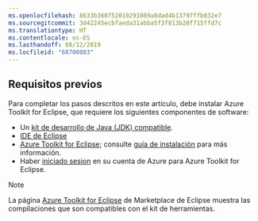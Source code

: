 ```yaml
---
ms.openlocfilehash: 8633b360752010291089a8dad4b13797ffb032e7
ms.sourcegitcommit: 3d42245ecbfaeda31abba5f3f813b28f715ffd7c
ms.translationtype: HT
ms.contentlocale: es-ES
ms.lasthandoff: 08/12/2019
ms.locfileid: "68700803"
---
```

## <a name="prerequisites"></a>Requisitos previos

Para completar los pasos descritos en este artículo, debe instalar Azure Toolkit for Eclipse, que requiere los siguientes componentes de software:

* Un [kit de desarrollo de Java (JDK) compatible](https://aka.ms/azure-jdks).
* [IDE de Eclipse](http://www.eclipse.org/downloads/)
* [Azure Toolkit for Eclipse](https://marketplace.eclipse.org/content/azure-toolkit-eclipse); consulte [guía de instalación](../eclipse/azure-toolkit-for-eclipse-installation.md) para más información.
* Haber [iniciado sesion](../eclipse/azure-toolkit-for-eclipse-sign-in-instructions.md) en su cuenta de Azure para Azure Toolkit for Eclipse.

> [!NOTE]
> 
> La página [Azure Toolkit for Eclipse](http://marketplace.eclipse.org/content/azure-toolkit-eclipse) de Marketplace de Eclipse muestra las compilaciones que son compatibles con el kit de herramientas.
> 

<!--
> [!IMPORTANT]
> 
> If you are using the Azure Toolkit for Eclipse on Windows, the toolkit requires installing the Azure SDK 2.9.6 or later in order to use the Azure emulator. You have two options for installing the Azure SDK:
> 
> * You can download and install the Azure SDK by using the [Web Platform Installer (WebPI)](http://go.microsoft.com/fwlink/?LinkID=252838).
> * If you do not have the Azure SDK installed when you create your first Azure deployment project, you will be prompted to automatically download install the requisite version of the Azure SDK.
> 
> Note that the Azure SDK is required on Windows only.
> 
-->
